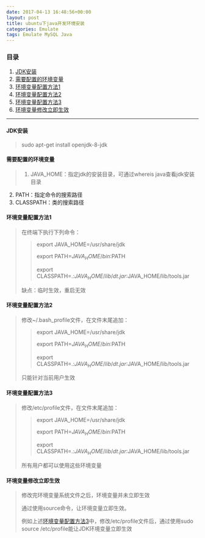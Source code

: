 ```yaml
---
date: 2017-04-13 16:48:56+00:00
layout: post
title: ubuntu下java开发环境安装
categories: Emulate
tags: Emulate MySQL Java
---
```


### 目录

1. [JDK安装](#item1)
2. [需要配置的环境变量](#item2)
3. [环境变量配置方法1](#item3)
4. [环境变量配置方法2](#item4)
5. [环境变量配置方法3](#item5)
6. [环境变量修改立即生效](#item6)

---
#### <span id="item1">JDK安装</span>
> sudo apt-get install openjdk-8-jdk


#### <span id="item2">需要配置的环境变量</span>
> 1. JAVA_HOME：指定jdk的安装目录，可通过whereis java查看jdk安装目录
2. PATH：指定命令的搜索路径
3. CLASSPATH：类的搜索路径

#### <span id="item3">环境变量配置方法1</span>
> 在终端下执行下列命令：
>> export JAVA_HOME=/usr/share/jdk
>> 
>> export PATH=$JAVA_HOME/bin:$PATH
>> 
>> export CLASSPATH=.:$JAVA_HOME/lib/dt.jar:$JAVA_HOME/lib/tools.jar 
> 
> 缺点：临时生效，重启无效

#### <span id="item4">环境变量配置方法2</span>
> 修改~/.bash_profile文件，在文件末尾追加：
>> export JAVA_HOME=/usr/share/jdk
>> 
>> export PATH=$JAVA_HOME/bin:$PATH
>> 
>> export CLASSPATH=.:$JAVA_HOME/lib/dt.jar:$JAVA_HOME/lib/tools.jar 
> 
> 只能针对当前用户生效

#### <span id="item5">环境变量配置方法3</span>
> 修改/etc/profile文件，在文件末尾追加：
>> export JAVA_HOME=/usr/share/jdk
>> 
>> export PATH=$JAVA_HOME/bin:$PATH
>> 
>> export CLASSPATH=.:$JAVA_HOME/lib/dt.jar:$JAVA_HOME/lib/tools.jar 
> 
> 所有用户都可以使用这些环境变量

#### <span id="item6">环境变量修改立即生效</span>
> 修改完环境变量系统文件之后，环境变量并未立即生效
> 
> 通过使用source命令，让环境变量立即生效。
> 
> 例如上述[环境变量配置方法3](#item5)中，修改/etc/profile文件后，通过使用sudo source /etc/profile能让JDK环境变量立即生效